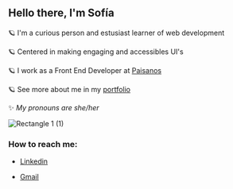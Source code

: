 ## Hello there, I'm Sofía

🪐  I'm a curious person and estusiast learner of web development

🪐  Centered in making engaging and accessibles UI's

🪐 I work as a Front End Developer at <a href="https://www.paisanos.io/" target="_blank">Paisanos</a>

🪐 See more about me in my [portfolio](https://sofialay.vercel.app/)

✨ *My pronouns are she/her*

![Rectangle 1 (1)](https://user-images.githubusercontent.com/61565638/138537438-258285ea-6e32-4594-9f14-0ba6c20e2c26.png)

### How to reach me:
* <a href='https://www.linkedin.com/in/sofialay/' target='_blank'>Linkedin</a>
 
* <a href='mailto:laysofiabelen@gmail.com'>Gmail</a>
